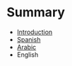 # Summary

* [Introduction](README.md)
* [Spanish](spanish/README.md)
* [Arabic](arabic/README.md)
* English

